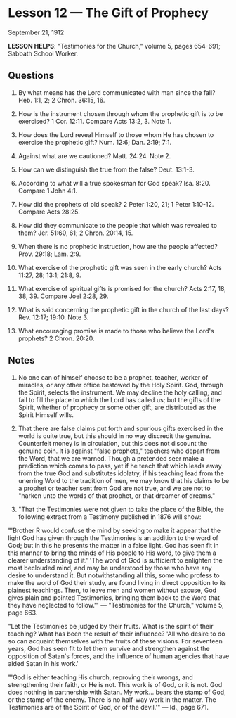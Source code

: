 # Lesson 12 — The Gift of Prophecy

September 21, 1912

**LESSON HELPS**: "Testimonies for the Church," volume 5, pages 654-691; Sabbath School Worker.

## Questions

1. By what means has the Lord communicated with man since the fall? Heb. 1:1, 2; 2 Chron. 36:15, 16.

2. How is the instrument chosen through whom the prophetic gift is to be exercised? 1 Cor. 12:11. Compare Acts 13:2, 3. Note 1.

3. How does the Lord reveal Himself to those whom He has chosen to exercise the prophetic gift? Num. 12:6; Dan. 2:19; 7:1.

4. Against what are we cautioned? Matt. 24:24. Note 2.

5. How can we distinguish the true from the false? Deut. 13:1-3.

6. According to what will a true spokesman for God speak? Isa. 8:20. Compare 1 John 4:1.

7. How did the prophets of old speak? 2 Peter 1:20, 21; 1 Peter 1:10-12. Compare Acts 28:25.

8. How did they communicate to the people that which was revealed to them? Jer. 51:60, 61; 2 Chron. 20:14, 15.

9. When there is no prophetic instruction, how are the people affected? Prov. 29:18; Lam. 2:9.

10. What exercise of the prophetic gift was seen in the early church? Acts 11:27, 28; 13:1; 21:8, 9.

11. What exercise of spiritual gifts is promised for the church? Acts 2:17, 18, 38, 39. Compare Joel 2:28, 29.

12. What is said concerning the prophetic gift in the church of the last days? Rev. 12:17; 19:10. Note 3.

13. What encouraging promise is made to those who believe the Lord's prophets? 2 Chron. 20:20.

## Notes

1. No one can of himself choose to be a prophet, teacher, worker of miracles, or any other office bestowed by the Holy Spirit. God, through the Spirit, selects the instrument. We may decline the holy calling, and fail to fill the place to which the Lord has called us; but the gifts of the Spirit, whether of prophecy or some other gift, are distributed as the Spirit Himself wills.

2. That there are false claims put forth and spurious gifts exercised in the world is quite true, but this should in no way discredit the genuine. Counterfeit money is in circulation, but this does not discount the genuine coin. It is against "false prophets," teachers who depart from the Word, that we are warned. Though a pretended seer make a prediction which comes to pass, yet if he teach that which leads away from the true God and substitutes idolatry, if his teaching lead from the unerring Word to the tradition of men, we may know that his claims to be a prophet or teacher sent from God are not true, and we are not to "harken unto the words of that prophet, or that dreamer of dreams."

3. "That the Testimonies were not given to take the place of the Bible, the following extract from a Testimony published in 1876 will show:

"'Brother R would confuse the mind by seeking to make it appear that the light God has given through the Testimonies is an addition to the word of God; but in this he presents the matter in a false light. God has seen fit in this manner to bring the minds of His people to His word, to give them a clearer understanding of it.' 'The word of God is sufficient to enlighten the most beclouded mind, and may be understood by those who have any desire to understand it. But notwithstanding all this, some who profess to make the word of God their study, are found living in direct opposition to its plainest teachings. Then, to leave men and women without excuse, God gives plain and pointed Testimonies, bringing them back to the Word that they have neglected to follow.'" — "Testimonies for the Church," volume 5, page 663.

"Let the Testimonies be judged by their fruits. What is the spirit of their teaching? What has been the result of their influence? 'All who desire to do so can acquaint themselves with the fruits of these visions. For seventeen years, God has seen fit to let them survive and strengthen against the opposition of Satan's forces, and the influence of human agencies that have aided Satan in his work.'

"'God is either teaching His church, reproving their wrongs, and strengthening their faith, or He is not. This work is of God, or it is not. God does nothing in partnership with Satan. My work... bears the stamp of God, or the stamp of the enemy. There is no half-way work in the matter. The Testimonies are of the Spirit of God, or of the devil.'" — Id., page 671.